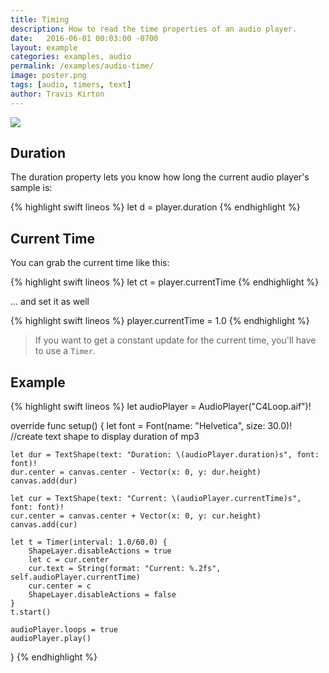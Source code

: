 ```yaml
---
title: Timing
description: How to read the time properties of an audio player.
date:   2016-06-01 00:03:00 -0700
layout: example
categories: examples, audio
permalink: /examples/audio-time/
image: poster.png
tags: [audio, timers, text]
author: Travis Kirton
---
```

![](time.png)

## Duration
The duration property lets you know how long the current audio player's sample is:

{% highlight swift lineos %}
let d = player.duration
{% endhighlight %}

## Current Time
You can grab the current time like this:

{% highlight swift lineos %}
let ct = player.currentTime
{% endhighlight %}

... and set it as well

{% highlight swift lineos %}
player.currentTime = 1.0
{% endhighlight %}

> If you want to get a constant update for the current time, you'll have to use a `Timer`.

## Example
{% highlight swift lineos %}
let audioPlayer = AudioPlayer("C4Loop.aif")!

override func setup() {
    let font = Font(name: "Helvetica", size: 30.0)!
    //create text shape to display duration of mp3

    let dur = TextShape(text: "Duration: \(audioPlayer.duration)s", font: font)!
    dur.center = canvas.center - Vector(x: 0, y: dur.height)
    canvas.add(dur)

    let cur = TextShape(text: "Current: \(audioPlayer.currentTime)s", font: font)!
    cur.center = canvas.center + Vector(x: 0, y: cur.height)
    canvas.add(cur)

    let t = Timer(interval: 1.0/60.0) {
        ShapeLayer.disableActions = true
        let c = cur.center
        cur.text = String(format: "Current: %.2fs", self.audioPlayer.currentTime)
        cur.center = c
        ShapeLayer.disableActions = false
    }
    t.start()

    audioPlayer.loops = true
    audioPlayer.play()
}
{% endhighlight %}
